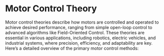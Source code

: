 # Motor Control Theory

Motor control theories describe how motors are controlled and operated to achieve desired performance, ranging from simple open-loop control to advanced algorithms like Field-Oriented Control. These theories are essential in various applications, including robotics, electric vehicles, and industrial systems, where precision, efficiency, and adaptability are key. Here’s a detailed overview of the primary motor control methods:
